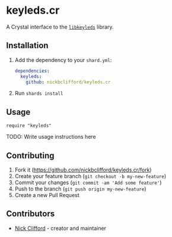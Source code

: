 # keyleds.cr

A Crystal interface to the [`libkeyleds`](https://github.com/keyleds/keyleds) library.

## Installation

1. Add the dependency to your `shard.yml`:

   ```yaml
   dependencies:
     keyleds:
       github: nickbclifford/keyleds.cr
   ```

2. Run `shards install`

## Usage

```crystal
require "keyleds"
```

TODO: Write usage instructions here

## Contributing

1. Fork it (<https://github.com/nickbclifford/keyleds.cr/fork>)
2. Create your feature branch (`git checkout -b my-new-feature`)
3. Commit your changes (`git commit -am 'Add some feature'`)
4. Push to the branch (`git push origin my-new-feature`)
5. Create a new Pull Request

## Contributors

- [Nick Clifford](https://github.com/nickbclifford) - creator and maintainer
